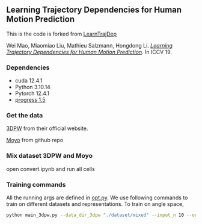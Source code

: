 ## Learning Trajectory Dependencies for Human Motion Prediction
This is the code is forked from [LearnTrajDep](https://github.com/wei-mao-2019/LearnTrajDep)

Wei Mao, Miaomiao Liu, Mathieu Salzmann, Hongdong Li. 
[_Learning Trajectory Dependencies for Human Motion Prediction_](https://arxiv.org/abs/1908.05436). In ICCV 19.

### Dependencies

* cuda 12.4.1
* Python 3.10.14
* Pytorch 12.4.1
* [progress 1.5](https://pypi.org/project/progress/)

### Get the data
[3DPW](https://virtualhumans.mpi-inf.mpg.de/3DPW/) from their official website.

[Moyo](https://github.com/sha2nkt/moyo_toolkit) from github repo

### Mix dataset 3DPW and Moyo

open convert.ipynb and run all cells


### Training commands
All the running args are defined in [opt.py](utils/opt.py). We use following commands to train on different datasets and representations.
To train on angle space,
```bash
python main_3dpw.py --data_dir_3dpw "./dataset/mixed" --input_n 10 --output_n 30 --dct_n 40 --exp './log'
```
